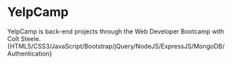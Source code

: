 # YelpCamp
YelpCamp is back-end projects through the Web Developer Bootcamp with Colt Steele. 
{HTML5/CSS3/JavaScript/Bootstrap/jQuery/NodeJS/ExpressJS/MongoDB/Authentication}
